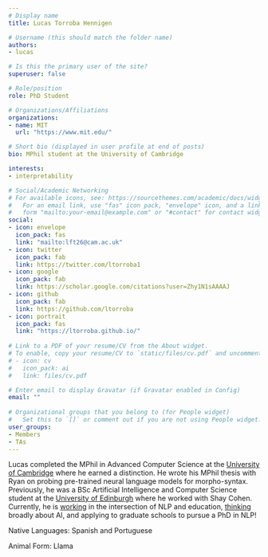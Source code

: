 ```yaml
---
# Display name
title: Lucas Torroba Hennigen

# Username (this should match the folder name)
authors:
- lucas

# Is this the primary user of the site?
superuser: false

# Role/position
role: PhD Student

# Organizations/Affiliations
organizations:
- name: MIT
  url: "https://www.mit.edu/"

# Short bio (displayed in user profile at end of posts)
bio: MPhil student at the University of Cambridge

interests:
- interpretability

# Social/Academic Networking
# For available icons, see: https://sourcethemes.com/academic/docs/widgets/#icons
#   For an email link, use "fas" icon pack, "envelope" icon, and a link in the
#   form "mailto:your-email@example.com" or "#contact" for contact widget.
social:
- icon: envelope
  icon_pack: fas
  link: "mailto:lft26@cam.ac.uk" 
- icon: twitter
  icon_pack: fab
  link: https://twitter.com/ltorroba1
- icon: google
  icon_pack: fab
  link: https://scholar.google.com/citations?user=Zhy1N1sAAAAJ
- icon: github
  icon_pack: fab
  link: https://github.com/ltorroba
- icon: portrait
  icon_pack: fas
  link: "https://ltorroba.github.io/"
  
# Link to a PDF of your resume/CV from the About widget.
# To enable, copy your resume/CV to `static/files/cv.pdf` and uncomment the lines below.  
# - icon: cv
#   icon_pack: ai
#   link: files/cv.pdf 

# Enter email to display Gravatar (if Gravatar enabled in Config)
email: ""
  
# Organizational groups that you belong to (for People widget)
#   Set this to `[]` or comment out if you are not using People widget.  
user_groups:
- Members
- TAs
---
```

Lucas completed the MPhil in Advanced Computer Science at the [University of Cambridge](https://www.cam.ac.uk/) where he earned a distinction. He wrote his MPhil thesis with Ryan on probing pre-trained neural language models for morpho-syntax. Previously, he was a BSc Artificial Intelligence and Computer Science student at the [University of Edinburgh](https://www.ed.ac.uk/) where he worked with Shay Cohen. Currently, he is [working](https://www.ewor.io/) in the intersection of NLP and education, [thinking](https://www.gooddatainitiative.com/) broadly about AI, and applying to graduate schools to pursue a PhD in NLP!

Native Languages: Spanish and Portuguese

Animal Form: Llama

<!-- <img  class="avatar-small" src="llama.jpg" style="float: center" />
 -->